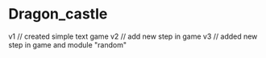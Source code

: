 # Dragon_castle


v1	//	created simple text game
v2	//	add new step in game
v3	//	added new step in game and module "random"